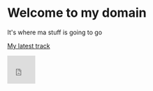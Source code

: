 # Welcome to my domain

It's where ma stuff is going to go

[My latest track](https://soundcloud.com/temporalflux/itsinmyblood/s-1R8J7)

<iframe allowtransparency="true" scrolling="no" frameborder="no" src="https://w.soundcloud.com/icon/?url=http%3A%2F%2Fsoundcloud.com%2Ftemporalflux&color=white_orange&size=64" style="width: 64px; height: 64px;"></iframe>
